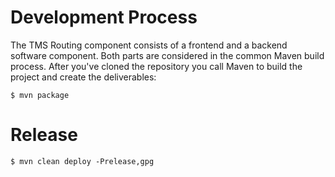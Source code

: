 # Development Process

The TMS Routing component consists of a frontend and a backend software component. Both
parts are considered in the common Maven build process. After you've cloned the repository
you call Maven to build the project and create the deliverables:

```
$ mvn package
```

# Release

```
$ mvn clean deploy -Prelease,gpg
```

